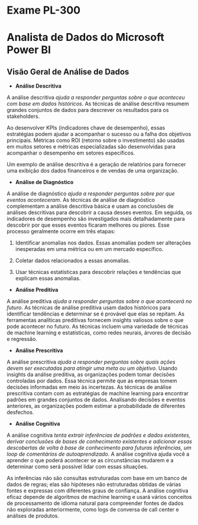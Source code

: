 # Exame PL-300

# Analista de Dados do Microsoft Power BI

## Visão Geral de Análise de Dados

- **Análise Descritiva**

A análise descritiva *ajuda a responder perguntas sobre o que aconteceu com base em dados históricos*. As técnicas de análise descritiva resumem grandes conjuntos de dados para descrever os resultados para os stakeholders.

Ao desenvolver KPIs (indicadores chave de desempenho), essas estratégias podem ajudar a acompanhar o sucesso ou a falha dos objetivos principais. Métricas como ROI (retorno sobre o investimento) são usadas em muitos setores e métricas especializadas são desenvolvidas para acompanhar o desempenho em setores específicos.

Um exemplo de análise descritiva é a geração de relatórios para fornecer uma exibição dos dados financeiros e de vendas de uma organização.

- **Análise de Diagnóstico**

A análise de diagnóstico *ajuda a responder perguntas sobre por que eventos aconteceram*. As técnicas de análise de diagnóstico complementam a análise descritiva básica e usam as conclusões de análises descritivas para descobrir a causa desses eventos. Em seguida, os indicadores de desempenho são investigados mais detalhadamente para descobrir por que esses eventos ficaram melhores ou piores. Esse processo geralmente ocorre em três etapas:

1. Identificar anomalias nos dados. Essas anomalias podem ser alterações inesperadas em uma métrica ou em um mercado específico.

2. Coletar dados relacionados a essas anomalias.

3. Usar técnicas estatísticas para descobrir relações e tendências que explicam essas anomalias.

- **Análise Preditiva**

A análise preditiva *ajuda a responder perguntas sobre o que acontecerá no futuro*. As técnicas de análise preditiva usam dados históricos para identificar tendências e determinar se é provável que elas se repitam. As ferramentas analíticas preditivas fornecem insights valiosos sobre o que pode acontecer no futuro. As técnicas incluem uma variedade de técnicas de machine learning e estatísticas, como redes neurais, árvores de decisão e regressão.

- **Análise Prescritiva**

A análise prescritiva *ajuda a responder perguntas sobre quais ações devem ser executadas para atingir uma meta ou um objetivo*. Usando insights da análise preditiva, as organizações podem tomar decisões controladas por dados. Essa técnica permite que as empresas tomem decisões informadas em meio às incertezas. As técnicas de análise prescritiva contam com as estratégias de machine learning para encontrar padrões em grandes conjuntos de dados. Analisando decisões e eventos anteriores, as organizações podem estimar a probabilidade de diferentes desfechos.

- **Análise Cognitiva**

A análise cognitiva *tenta extrair inferências de padrões e dados existentes, derivar conclusões de bases de conhecimento existentes e adicionar essas descobertas de volta à base de conhecimento para futuras inferências, um loop de comentários de autoaprendizado*. A análise cognitiva ajuda você a aprender o que poderá acontecer se as circunstâncias mudarem e a determinar como será possível lidar com essas situações.

As inferências não são consultas estruturadas com base em um banco de dados de regras; elas são hipóteses não estruturadas obtidas de várias fontes e expressas com diferentes graus de confiança. A análise cognitiva eficaz depende de algoritmos de machine learning e usará vários conceitos de processamento de idioma natural para compreender fontes de dados não exploradas anteriormente, como logs de conversa de call center e análises de produtos.
